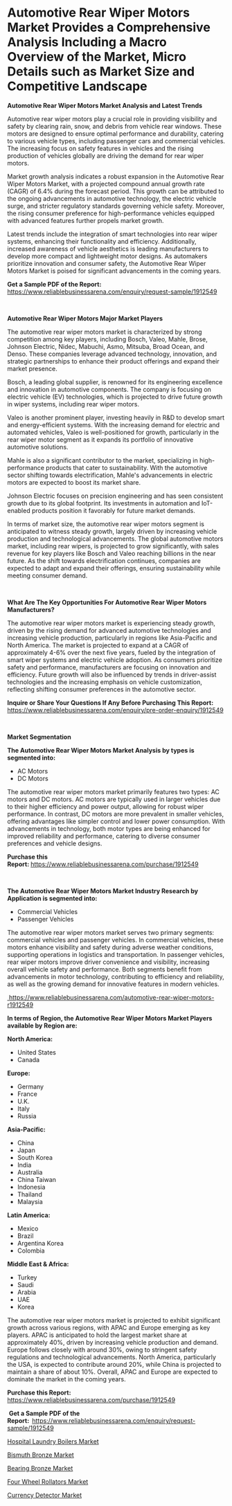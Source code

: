 <p><h1>Automotive Rear Wiper Motors Market Provides a Comprehensive Analysis Including a Macro Overview of the Market, Micro Details such as Market Size and Competitive Landscape</h1></p><p><strong>Automotive Rear Wiper Motors Market Analysis and Latest Trends</strong></p>
<p><p>Automotive rear wiper motors play a crucial role in providing visibility and safety by clearing rain, snow, and debris from vehicle rear windows. These motors are designed to ensure optimal performance and durability, catering to various vehicle types, including passenger cars and commercial vehicles. The increasing focus on safety features in vehicles and the rising production of vehicles globally are driving the demand for rear wiper motors.</p><p>Market growth analysis indicates a robust expansion in the Automotive Rear Wiper Motors Market, with a projected compound annual growth rate (CAGR) of 6.4% during the forecast period. This growth can be attributed to the ongoing advancements in automotive technology, the electric vehicle surge, and stricter regulatory standards governing vehicle safety. Moreover, the rising consumer preference for high-performance vehicles equipped with advanced features further propels market growth.</p><p>Latest trends include the integration of smart technologies into rear wiper systems, enhancing their functionality and efficiency. Additionally, increased awareness of vehicle aesthetics is leading manufacturers to develop more compact and lightweight motor designs. As automakers prioritize innovation and consumer safety, the Automotive Rear Wiper Motors Market is poised for significant advancements in the coming years.</p></p>
<p><strong>Get a Sample PDF of the Report:&nbsp;</strong> <a href="https://www.reliablebusinessarena.com/enquiry/request-sample/1912549?utm_campaign=1943&utm_medium=2&utm_source=Github&utm_content=ia&utm_term=30012025&utm_id=automotive-rear-wiper-motors">https://www.reliablebusinessarena.com/enquiry/request-sample/1912549</a></p>
<p>&nbsp;</p>
<p><strong>Automotive Rear Wiper Motors Major Market Players</strong></p>
<p><p>The automotive rear wiper motors market is characterized by strong competition among key players, including Bosch, Valeo, Mahle, Brose, Johnson Electric, Nidec, Mabuchi, Asmo, Mitsuba, Broad Ocean, and Denso. These companies leverage advanced technology, innovation, and strategic partnerships to enhance their product offerings and expand their market presence.</p><p>Bosch, a leading global supplier, is renowned for its engineering excellence and innovation in automotive components. The company is focusing on electric vehicle (EV) technologies, which is projected to drive future growth in wiper systems, including rear wiper motors.</p><p>Valeo is another prominent player, investing heavily in R&D to develop smart and energy-efficient systems. With the increasing demand for electric and automated vehicles, Valeo is well-positioned for growth, particularly in the rear wiper motor segment as it expands its portfolio of innovative automotive solutions.</p><p>Mahle is also a significant contributor to the market, specializing in high-performance products that cater to sustainability. With the automotive sector shifting towards electrification, Mahle's advancements in electric motors are expected to boost its market share. </p><p>Johnson Electric focuses on precision engineering and has seen consistent growth due to its global footprint. Its investments in automation and IoT-enabled products position it favorably for future market demands.</p><p>In terms of market size, the automotive rear wiper motors segment is anticipated to witness steady growth, largely driven by increasing vehicle production and technological advancements. The global automotive motors market, including rear wipers, is projected to grow significantly, with sales revenue for key players like Bosch and Valeo reaching billions in the near future. As the shift towards electrification continues, companies are expected to adapt and expand their offerings, ensuring sustainability while meeting consumer demand.</p></p>
<p>&nbsp;</p>
<p><strong>What Are The Key Opportunities For Automotive Rear Wiper Motors Manufacturers?</strong></p>
<p><p>The automotive rear wiper motors market is experiencing steady growth, driven by the rising demand for advanced automotive technologies and increasing vehicle production, particularly in regions like Asia-Pacific and North America. The market is projected to expand at a CAGR of approximately 4-6% over the next five years, fueled by the integration of smart wiper systems and electric vehicle adoption. As consumers prioritize safety and performance, manufacturers are focusing on innovation and efficiency. Future growth will also be influenced by trends in driver-assist technologies and the increasing emphasis on vehicle customization, reflecting shifting consumer preferences in the automotive sector.</p></p>
<p><strong>Inquire or Share Your Questions If Any Before Purchasing This Report:</strong> <a href="https://www.reliablebusinessarena.com/enquiry/pre-order-enquiry/1912549?utm_campaign=1943&utm_medium=2&utm_source=Github&utm_content=ia&utm_term=30012025&utm_id=automotive-rear-wiper-motors">https://www.reliablebusinessarena.com/enquiry/pre-order-enquiry/1912549</a></p>
<p>&nbsp;</p>
<p><strong>Market Segmentation</strong></p>
<p><strong>The Automotive Rear Wiper Motors Market Analysis by types is segmented into:</strong></p>
<p><ul><li>AC Motors</li><li>DC Motors</li></ul></p>
<p><p>The automotive rear wiper motors market primarily features two types: AC motors and DC motors. AC motors are typically used in larger vehicles due to their higher efficiency and power output, allowing for robust wiper performance. In contrast, DC motors are more prevalent in smaller vehicles, offering advantages like simpler control and lower power consumption. With advancements in technology, both motor types are being enhanced for improved reliability and performance, catering to diverse consumer preferences and vehicle designs.</p></p>
<p><strong>Purchase this Report:&nbsp;</strong><a href="https://www.reliablebusinessarena.com/purchase/1912549?utm_campaign=1943&utm_medium=2&utm_source=Github&utm_content=ia&utm_term=30012025&utm_id=automotive-rear-wiper-motors">https://www.reliablebusinessarena.com/purchase/1912549</a></p>
<p>&nbsp;</p>
<p><strong>The Automotive Rear Wiper Motors Market Industry Research by Application is segmented into:</strong></p>
<p><ul><li>Commercial Vehicles</li><li>Passenger Vehicles</li></ul></p>
<p><p>The automotive rear wiper motors market serves two primary segments: commercial vehicles and passenger vehicles. In commercial vehicles, these motors enhance visibility and safety during adverse weather conditions, supporting operations in logistics and transportation. In passenger vehicles, rear wiper motors improve driver convenience and visibility, increasing overall vehicle safety and performance. Both segments benefit from advancements in motor technology, contributing to efficiency and reliability, as well as the growing demand for innovative features in modern vehicles.</p></p>
<p><a href="https://www.reliablebusinessarena.com/automotive-rear-wiper-motors-r1912549?utm_campaign=1943&utm_medium=2&utm_source=Github&utm_content=ia&utm_term=30012025&utm_id=automotive-rear-wiper-motors">&nbsp;https://www.reliablebusinessarena.com/automotive-rear-wiper-motors-r1912549</a></p>
<p><strong>In terms of Region, the Automotive Rear Wiper Motors Market Players available by Region are:</strong></p>
<p>
    <p> <strong> North America: </strong>
        <ul>
            <li>United States</li>
            <li>Canada</li>
        </ul>
        </p> 
    <p> <strong> Europe: </strong>
        <ul>
            <li>Germany</li>
            <li>France</li>
            <li>U.K.</li>
            <li>Italy</li>
            <li>Russia</li>
        </ul>
        </p> 
    <p> <strong> Asia-Pacific: </strong>
        <ul>
            <li>China</li>
            <li>Japan</li>
            <li>South Korea</li>
            <li>India</li>
            <li>Australia</li>
            <li>China Taiwan</li>
            <li>Indonesia</li>
            <li>Thailand</li>
            <li>Malaysia</li>
        </ul>
        </p> 
    <p> <strong> Latin America: </strong>
        <ul>
            <li>Mexico</li>
            <li>Brazil</li>
            <li>Argentina Korea</li>
            <li>Colombia</li>
        </ul>
        </p> 
    <p> <strong> Middle East & Africa: </strong>
        <ul>
            <li>Turkey</li>
            <li>Saudi</li>
            <li>Arabia</li>
            <li>UAE</li>
            <li>Korea</li>
        </ul>
    </p>
    </p>
<p><p>The automotive rear wiper motors market is projected to exhibit significant growth across various regions, with APAC and Europe emerging as key players. APAC is anticipated to hold the largest market share at approximately 40%, driven by increasing vehicle production and demand. Europe follows closely with around 30%, owing to stringent safety regulations and technological advancements. North America, particularly the USA, is expected to contribute around 20%, while China is projected to maintain a share of about 10%. Overall, APAC and Europe are expected to dominate the market in the coming years.</p></p>
<p><strong>Purchase this Report: </strong><a href="https://www.reliablebusinessarena.com/purchase/1912549?utm_campaign=1943&utm_medium=2&utm_source=Github&utm_content=ia&utm_term=30012025&utm_id=automotive-rear-wiper-motors">https://www.reliablebusinessarena.com/purchase/1912549</a></p>
<p>&nbsp;<strong>Get a Sample PDF of the Report:&nbsp;&nbsp;</strong><a href="https://www.reliablebusinessarena.com/enquiry/request-sample/1912549?utm_campaign=1943&utm_medium=2&utm_source=Github&utm_content=ia&utm_term=30012025&utm_id=automotive-rear-wiper-motors">https://www.reliablebusinessarena.com/enquiry/request-sample/1912549</a></p>
<p><strong></strong></p>
<p><p><a href="https://www.linkedin.com/pulse/hospital-laundry-boilers-market-research-report-pertinent-xm5de?utm_campaign=1943&utm_medium=2&utm_source=Github&utm_content=ia&utm_term=30012025&utm_id=automotive-rear-wiper-motors">Hospital Laundry Boilers Market</a></p><p><a href="https://github.com/loppibsr/Market-Research-Report-List-1/blob/main/bismuth-bronze-market.md?utm_campaign=1943&utm_medium=2&utm_source=Github&utm_content=ia&utm_term=30012025&utm_id=automotive-rear-wiper-motors">Bismuth Bronze Market</a></p><p><a href="https://github.com/zitanebeibit9/Market-Research-Report-List-1/blob/main/bearing-bronze-market.md?utm_campaign=1943&utm_medium=2&utm_source=Github&utm_content=ia&utm_term=30012025&utm_id=automotive-rear-wiper-motors">Bearing Bronze Market</a></p><p><a href="https://www.linkedin.com/pulse/market-insights-four-wheel-rollatorsmarket-trends-past-5mtxc?utm_campaign=1943&utm_medium=2&utm_source=Github&utm_content=ia&utm_term=30012025&utm_id=automotive-rear-wiper-motors">Four Wheel Rollators Market</a></p><p><a href="https://www.linkedin.com/pulse/currency-detector-market-trends-drivers-forecasted-cagr-66-2025-2032-2cm6e?utm_campaign=1943&utm_medium=2&utm_source=Github&utm_content=ia&utm_term=30012025&utm_id=automotive-rear-wiper-motors">Currency Detector Market</a></p></p>